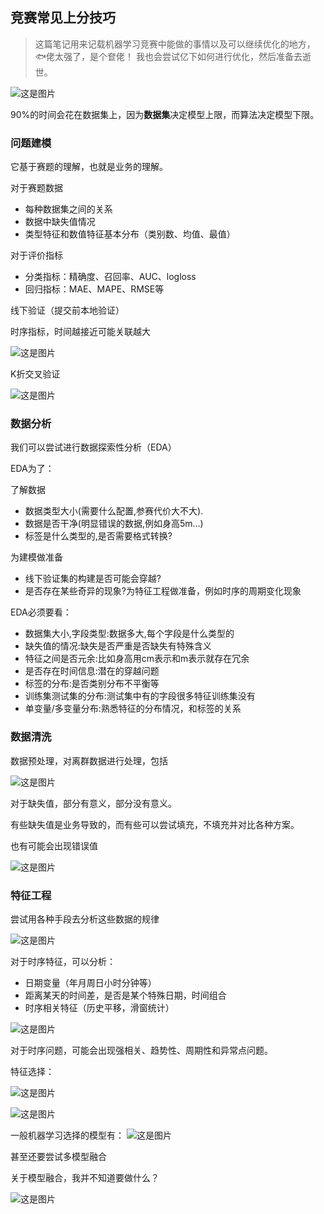 ## 竞赛常见上分技巧

> 这篇笔记用来记载机器学习竞赛中能做的事情以及可以继续优化的地方，🐟佬太强了，是个奆佬！
> 我也会尝试亿下如何进行优化，然后准备去逝世。

![这是图片](/img/ml01.png "机器学习竞赛模块")

90%的时间会花在数据集上，因为**数据集**决定模型上限，而算法决定模型下限。

### 问题建模

它基于赛题的理解，也就是业务的理解。

对于赛题数据
- 每种数据集之间的关系
- 数据中缺失值情况
- 类型特征和数值特征基本分布（类别数、均值、最值）

对于评价指标
- 分类指标：精确度、召回率、AUC、logloss
- 回归指标：MAE、MAPE、RMSE等

线下验证（提交前本地验证）

时序指标，时间越接近可能关联越大

![这是图片](/img/ml02.png "机器学习竞赛模块")

K折交叉验证

![这是图片](/img/ml03.png "机器学习竞赛模块")

### 数据分析

我们可以尝试进行数据探索性分析（EDA）

EDA为了：

了解数据
- 数据类型大小(需要什么配置,参赛代价大不大).
- 数据是否干净(明显错误的数据,例如身高5m...)
- 标签是什么类型的,是否需要格式转换?

为建模做准备
- 线下验证集的构建是否可能会穿越?
- 是否存在某些奇异的现象?为特征工程做准备，例如时序的周期变化现象

EDA必须要看：

- 数据集大小,字段类型:数据多大,每个字段是什么类型的
- 缺失值的情况:缺失是否严重是否缺失有特殊含义
- 特征之间是否元余:比如身高用cm表示和m表示就存在冗余
- 是否存在时间信息:潜在的穿越问题
- 标签的分布:是否类别分布不平衡等
- 训练集测试集的分布:测试集中有的字段很多特征训练集没有
- 单变量/多变量分布:熟悉特征的分布情况，和标签的关系

### 数据清洗

数据预处理，对离群数据进行处理，包括

![这是图片](/img/ml04.png "机器学习竞赛模块")

对于缺失值，部分有意义，部分没有意义。

有些缺失值是业务导致的，而有些可以尝试填充，不填充并对比各种方案。

也有可能会出现错误值

![这是图片](/img/ml05.png "机器学习竞赛模块")

### 特征工程

尝试用各种手段去分析这些数据的规律

![这是图片](/img/ml06.png "机器学习竞赛模块")

对于时序特征，可以分析：

- 日期变量（年月周日小时分钟等）
- 距离某天的时间差，是否是某个特殊日期，时间组合
- 时序相关特征（历史平移，滑窗统计）

![这是图片](/img/ml07.png "机器学习竞赛模块")

对于时序问题，可能会出现强相关、趋势性、周期性和异常点问题。

特征选择：

![这是图片](/img/ml08.png "机器学习竞赛模块")

![这是图片](/img/ml09.png "机器学习竞赛模块")

一般机器学习选择的模型有：
![这是图片](/img/ml10.png "机器学习竞赛模块")

甚至还要尝试多模型融合

关于模型融合，我并不知道要做什么？

![这是图片](/img/ml11.png "机器学习竞赛模块")